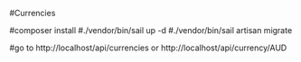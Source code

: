#Currencies

#composer install
#./vendor/bin/sail up -d
#./vendor/bin/sail artisan migrate

#go to http://localhost/api/currencies or http://localhost/api/currency/AUD
